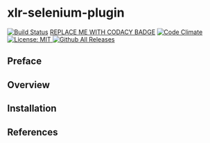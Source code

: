 # xlr-selenium-plugin

[![Build Status](https://travis-ci.org/erasmussen39/xlr-selenium-plugin.svg?branch=master)](https://travis-ci.org/erasmussen39/xlr-selenium-plugin)
[REPLACE ME WITH CODACY BADGE](https://www.codacy.com)
[![Code Climate](https://codeclimate.com/github/erasmussen39/xlr-selenium-plugin/badges/gpa.svg)](https://codeclimate.com/github/erasmussen39/xlr-selenium-plugin)
[![License: MIT][xlr-selenium-plugin-license-image] ][xlr-selenium-plugin-license-url]
[![Github All Releases][xlr-selenium-plugin-downloads-image]]()

[xlr-selenium-plugin-license-image]: https://img.shields.io/badge/License-MIT-yellow.svg
[xlr-selenium-plugin-license-url]: https://opensource.org/licenses/MIT
[xlr-selenium-plugin-downloads-image]: https://img.shields.io/github/downloads/xebialabs-community/xlr-selenium-plugin/total.svg

## Preface

## Overview

## Installation

## References
